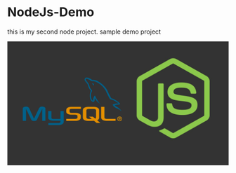 # NodeJs-Demo
this is my second node project. sample demo project

![image](https://github.com/Mindula-Dilthushan/NodeJs-Demo/blob/master/node-mysql/asserts/node-mysql.png)
